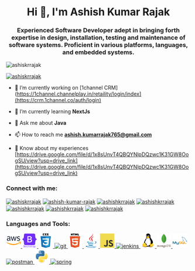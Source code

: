 <h1 align="center">Hi 👋, I'm Ashish Kumar Rajak</h1>
<h3 align="center">Experienced Software Developer adept in bringing forth expertise in design, installation, testing and maintenance of software systems. Proficient in various platforms, languages, and embedded systems.</h3>

<p align="left"> <img src="https://komarev.com/ghpvc/?username=ashiskrrajak&label=Profile%20views&color=10b40e&style=flat" alt="ashiskrrajak" /> </p>


<p align="left"> <a href="https://twitter.com/ashiskrrajak" target="blank"><img src="https://img.shields.io/twitter/follow/ashiskrrajak?logo=twitter&style=for-the-badge" alt="ashiskrrajak" /></a> </p>

- 🔭 I’m currently working on [1channel CRM](https://1channel.channelplay.in/retaility/login/index](https://crm.1channel.co/auth/login)

- 🌱 I’m currently learning **NextJs**

- 💬 Ask me about **Java**

- 📫 How to reach me **ashish.kumarrajak765@gmail.com**

- 📄 Know about my experiences [https://drive.google.com/file/d/1x8sUnvT4QBQYNlpDQzwc1K31GW8OogSU/view?usp=drive_link](https://drive.google.com/file/d/1x8sUnvT4QBQYNlpDQzwc1K31GW8OogSU/view?usp=drive_link)

<h3 align="left">Connect with me:</h3>
<p align="left">
<a href="https://twitter.com/ashiskrrajak" target="_blank"><img align="center" src="https://raw.githubusercontent.com/rahuldkjain/github-profile-readme-generator/master/src/images/icons/Social/twitter.svg" alt="ashiskrrajak" height="30" width="40" /></a>
<a href="https://linkedin.com/in/ashishkrrajak" target="_blank"><img align="center" src="https://raw.githubusercontent.com/rahuldkjain/github-profile-readme-generator/master/src/images/icons/Social/linked-in-alt.svg" alt="ashish-kumar-rajak" height="30" width="40" /></a>
<a href="https://www.codechef.com/users/ashishkrrajak" target="_blank"><img align="center" src="https://cdn.jsdelivr.net/npm/simple-icons@3.1.0/icons/codechef.svg" alt="ashishkrrajak" height="30" width="40" /></a>
<a href="https://www.hackerrank.com/ashishkrrajak" target="_blank"><img align="center" src="https://raw.githubusercontent.com/rahuldkjain/github-profile-readme-generator/master/src/images/icons/Social/hackerrank.svg" alt="ashishkrrajak" height="30" width="40" /></a>
<a href="https://codeforces.com/profile/ashishkrrajak" target="_blank"><img align="center" src="https://raw.githubusercontent.com/rahuldkjain/github-profile-readme-generator/master/src/images/icons/Social/codeforces.svg" alt="ashishkrrajak" height="30" width="40" /></a>
<a href="https://www.leetcode.com/ashishkrrajak" target="_blank"><img align="center" src="https://raw.githubusercontent.com/rahuldkjain/github-profile-readme-generator/master/src/images/icons/Social/leet-code.svg" alt="ashishkrrajak" height="30" width="40" /></a>
<a href="https://auth.geeksforgeeks.org/user/ashishkrrajak" target="_blank"><img align="center" src="https://raw.githubusercontent.com/rahuldkjain/github-profile-readme-generator/master/src/images/icons/Social/geeks-for-geeks.svg" alt="ashishkrrajak" height="30" width="40" /></a>
</p>

<h3 align="left">Languages and Tools:</h3>
<p align="left"> <a href="https://aws.amazon.com" target="_blank" rel="noreferrer"> <img src="https://raw.githubusercontent.com/devicons/devicon/master/icons/amazonwebservices/amazonwebservices-original-wordmark.svg" alt="aws" width="40" height="40"/> </a> <a href="https://getbootstrap.com" target="_blank" rel="noreferrer"> <img src="https://raw.githubusercontent.com/devicons/devicon/master/icons/bootstrap/bootstrap-plain-wordmark.svg" alt="bootstrap" width="40" height="40"/> </a> <a href="https://www.w3schools.com/css/" target="_blank" rel="noreferrer"> <img src="https://raw.githubusercontent.com/devicons/devicon/master/icons/css3/css3-original-wordmark.svg" alt="css3" width="40" height="40"/> </a> <a href="https://git-scm.com/" target="_blank" rel="noreferrer"> <img src="https://www.vectorlogo.zone/logos/git-scm/git-scm-icon.svg" alt="git" width="40" height="40"/> </a> <a href="https://www.w3.org/html/" target="_blank" rel="noreferrer"> <img src="https://raw.githubusercontent.com/devicons/devicon/master/icons/html5/html5-original-wordmark.svg" alt="html5" width="40" height="40"/> </a> <a href="https://www.java.com" target="_blank" rel="noreferrer"> <img src="https://raw.githubusercontent.com/devicons/devicon/master/icons/java/java-original.svg" alt="java" width="40" height="40"/> </a> <a href="https://developer.mozilla.org/en-US/docs/Web/JavaScript" target="_blank" rel="noreferrer"> <img src="https://raw.githubusercontent.com/devicons/devicon/master/icons/javascript/javascript-original.svg" alt="javascript" width="40" height="40"/> </a> <a href="https://www.jenkins.io" target="_blank" rel="noreferrer"> <img src="https://www.vectorlogo.zone/logos/jenkins/jenkins-icon.svg" alt="jenkins" width="40" height="40"/> </a> <a href="https://www.linux.org/" target="_blank" rel="noreferrer"> <img src="https://raw.githubusercontent.com/devicons/devicon/master/icons/linux/linux-original.svg" alt="linux" width="40" height="40"/> </a> <a href="https://www.mongodb.com/" target="_blank" rel="noreferrer"> <img src="https://raw.githubusercontent.com/devicons/devicon/master/icons/mongodb/mongodb-original-wordmark.svg" alt="mongodb" width="40" height="40"/> </a> <a href="https://www.mysql.com/" target="_blank" rel="noreferrer"> <img src="https://raw.githubusercontent.com/devicons/devicon/master/icons/mysql/mysql-original-wordmark.svg" alt="mysql" width="40" height="40"/> </a> <a href="https://postman.com" target="_blank" rel="noreferrer"> <img src="https://www.vectorlogo.zone/logos/getpostman/getpostman-icon.svg" alt="postman" width="40" height="40"/> </a> <a href="https://www.python.org" target="_blank" rel="noreferrer"> <img src="https://raw.githubusercontent.com/devicons/devicon/master/icons/python/python-original.svg" alt="python" width="40" height="40"/> </a> <a href="https://spring.io/" target="_blank" rel="noreferrer"> <img src="https://www.vectorlogo.zone/logos/springio/springio-icon.svg" alt="spring" width="40" height="40"/> </a> </p>

